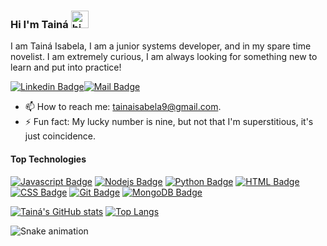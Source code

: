 ### Hi I'm Tainá <img src="https://user-images.githubusercontent.com/1303154/88677602-1635ba80-d120-11ea-84d8-d263ba5fc3c0.gif" width="28px" alt="hi">
I am Tainá Isabela, I am a junior systems developer, and in my spare time novelist. I am extremely curious, I am always looking for something new to learn and put into practice!

[![Linkedin Badge](https://img.shields.io/badge/-Tainá_Isabela-0e76a8?style=flat&labelColor=0e76a8&logo=linkedin&logoColor=white)](https://www.linkedin.com/in/tainá-isabela-368286130/)[![Mail Badge](https://img.shields.io/badge/-Tainá_Isabela-c0392b?style=flat&labelColor=c0392b&logo=gmail&logoColor=white)](mailto:tainaisabela9@gmail.com)

- 📫 How to reach me: tainaisabela9@gmail.com.
- ⚡ Fun fact: My lucky number is nine, but not that I'm superstitious, it's just coincidence.

#### Top Technologies
[![Javascript Badge](https://img.shields.io/badge/-Javascript-F0DB4F?style=for-the-badge&labelColor=black&logo=javascript&logoColor=F0DB4F)](#)
[![Nodejs Badge](https://img.shields.io/badge/-Nodejs-3C873A?style=for-the-badge&labelColor=black&logo=node.js&logoColor=3C873A)](#)
[![Python Badge](https://img.shields.io/badge/python%20-%2314354C.svg?&style=for-the-badge&labelColor=black&logo=python&logoColor=white"/)](#)
[![HTML Badge](https://img.shields.io/badge/html5%20-%23E34F26.svg?&style=for-the-badge&labelColor=black&logo=html5&logoColor=white/)](#)
[![CSS Badge](https://img.shields.io/badge/css3%20-%231572B6.svg?&style=for-the-badge&labelColor=black&logo=css3&logoColor=white/)](#)
[![Git Badge](https://img.shields.io/badge/git%20-%23F05033.svg?&style=for-the-badge&labelColor=black&logo=git&logoColor=white/)](#)
[![MongoDB Badge](https://img.shields.io/badge/MongoDB-%234ea94b.svg?&style=for-the-badge&labelColor=black&logo=mongodb&logoColor=white/)](#)


[![Tainá's GitHub stats](https://github-readme-stats.vercel.app/api?username=TainaIsabela&theme=midnight-purple&show_icons=true)](https://github.com/TainaIsabela/github-readme-stats)
[![Top Langs](https://github-readme-stats.vercel.app/api/top-langs/?username=TainaIsabela&theme=midnight-purple&show_icons=true)](https://github.com/TainaIsabela/github-readme-stats)

![Snake animation](https://github.com/TainaIsabela/blob/output/github-contribution-grid-snake.svg)






<!--
**TainaIsabela/TainaIsabela** is a ✨ _special_ ✨ repository because its `README.md` (this file) appears on your GitHub profile.

Here are some ideas to get you started:

- 🔭 I’m currently working on ...
- 🌱 I’m currently learning ...
- 👯 I’m looking to collaborate on ...
- 🤔 I’m looking for help with ...
- 💬 Ask me about ...
- 📫 How to reach me: ...
- 😄 Pronouns: ...
- ⚡ Fun fact: ...
-->
